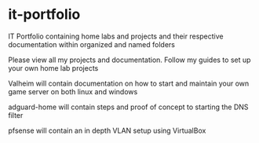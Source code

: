 # it-portfolio
IT Portfolio containing home labs and projects and their respective documentation within organized and named folders

Please view all my projects and documentation. Follow my guides to set up your own home lab projects

Valheim will contain documentation on how to start and maintain your own game server on both linux and windows

adguard-home will contain steps and proof of concept to starting the DNS filter

pfsense will contain an in depth VLAN setup using VirtualBox

